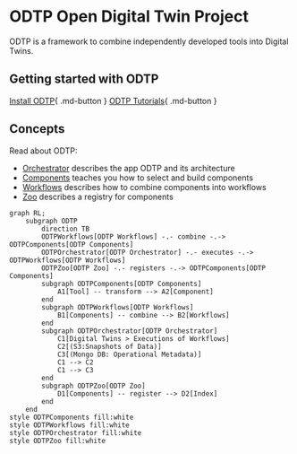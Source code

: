 # ODTP Open Digital Twin Project

ODTP is a framework to combine independently developed tools into Digital Twins. 

## Getting started with ODTP

[Install ODTP](installation/index.md){ .md-button }
[ODTP Tutorials](tutorials/index.md){ .md-button }


## Concepts

Read about ODTP:

- [Orchestrator](orchestrator/index.md) describes the app ODTP and its architecture
- [Components](components/index.md) teaches you how to select and build components
- [Workflows](workflows/index.md) describes how to combine components into workflows
- [Zoo](zoo/index.md) describes a registry for components

``` mermaid
graph RL;
    subgraph ODTP
        direction TB
        ODTPWorkflows[ODTP Workflows] -.- combine -.-> ODTPComponents[ODTP Components]
        ODTPOrchestrator[ODTP Orchestrator] -.- executes -.-> ODTPWorkflows[ODTP Workflows]
        ODTPZoo[ODTP Zoo] -.- registers -.-> ODTPComponents[ODTP Components]
        subgraph ODTPComponents[ODTP Components]
            A1[Tool] -- transform --> A2[Component]
        end
        subgraph ODTPWorkflows[ODTP Workflows]
            B1[Components] -- combine --> B2[Workflows]
        end
        subgraph ODTPOrchestrator[ODTP Orchestrator]
            C1[Digital Twins > Executions of Workflows]
            C2[(S3:Snapshots of Data)]
            C3[(Mongo DB: Operational Metadata)]
            C1 --> C2
            C1 --> C3
        end
        subgraph ODTPZoo[ODTP Zoo]
            D1[Components] -- register --> D2[Index]
        end
    end
style ODTPComponents fill:white
style ODTPWorkflows fill:white
style ODTPOrchestrator fill:white
style ODTPZoo fill:white
```
